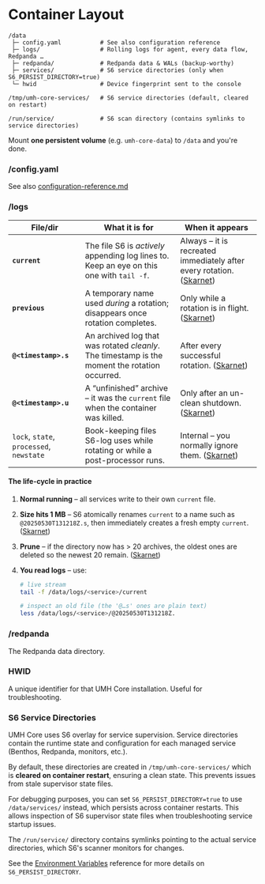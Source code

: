 # Container Layout



```
/data
 ├─ config.yaml           # See also configuration reference
 ├─ logs/                 # Rolling logs for agent, every data flow, Redpanda …
 ├─ redpanda/             # Redpanda data & WALs (backup-worthy)
 ├─ services/             # S6 service directories (only when S6_PERSIST_DIRECTORY=true)
 └─ hwid                  # Device fingerprint sent to the console

/tmp/umh-core-services/   # S6 service directories (default, cleared on restart)

/run/service/             # S6 scan directory (contains symlinks to service directories)
```

Mount **one persistent volume** (e.g. `umh-core-data`) to `/data` and you're done.



### /config.yaml

See also [configuration-reference.md](configuration-reference.md "mention")

### /logs

| File/dir                                 | What it is for                                                                                 | When it appears                                                                                                     |
| ---------------------------------------- | ---------------------------------------------------------------------------------------------- | ------------------------------------------------------------------------------------------------------------------- |
| **`current`**                            | The file S6 is _actively_ appending log lines to. Keep an eye on this one with `tail -f`.      | Always – it is recreated immediately after every rotation. ([Skarnet](https://skarnet.org/software/s6/s6-log.html)) |
| **`previous`**                           | A temporary name used _during_ a rotation; disappears once rotation completes.                 | Only while a rotation is in flight. ([Skarnet](https://skarnet.org/software/s6/s6-log.html))                        |
| **`@<timestamp>.s`**                     | An archived log that was rotated _cleanly_. The timestamp is the moment the rotation occurred. | After every successful rotation. ([Skarnet](https://skarnet.org/software/s6/s6-log.html))                           |
| **`@<timestamp>.u`**                     | A “unfinished” archive – it was the `current` file when the container was killed.              | Only after an un-clean shutdown. ([Skarnet](https://skarnet.org/software/s6/s6-log.html))                           |
| `lock`, `state`, `processed`, `newstate` | Book-keeping files S6-log uses while rotating or while a post-processor runs.                  | Internal – you normally ignore them. ([Skarnet](https://skarnet.org/software/s6/s6-log.html))                       |

#### The life-cycle in practice

1. **Normal running** – all services write to their own `current` file.
2. **Size hits 1 MB** – S6 atomically renames `current` to a name such as `@20250530T131218Z.s`, then immediately creates a fresh empty `current`. ([Skarnet](https://skarnet.org/software/s6/s6-log.html))
3. **Prune** – if the directory now has > 20 archives, the oldest ones are deleted so the newest 20 remain. ([Skarnet](https://skarnet.org/software/s6/s6-log.html))
4.  **You read logs** – use:

    ```bash
    # live stream
    tail -f /data/logs/<service>/current

    # inspect an old file (the '@…s' ones are plain text)
    less /data/logs/<service>/@20250530T131218Z.
    ```

### /redpanda

The Redpanda data directory.

### HWID

A unique identifier for that UMH Core installation. Useful for troubleshooting.

### S6 Service Directories

UMH Core uses S6 overlay for service supervision. Service directories contain the runtime state and configuration for each managed service (Benthos, Redpanda, monitors, etc.).

By default, these directories are created in `/tmp/umh-core-services/` which is **cleared on container restart**, ensuring a clean state. This prevents issues from stale supervisor state files.

For debugging purposes, you can set `S6_PERSIST_DIRECTORY=true` to use `/data/services/` instead, which persists across container restarts. This allows inspection of S6 supervisor state files when troubleshooting service startup issues.

The `/run/service/` directory contains symlinks pointing to the actual service directories, which S6's scanner monitors for changes.

See the [Environment Variables](environment-variables.md) reference for more details on `S6_PERSIST_DIRECTORY`.

